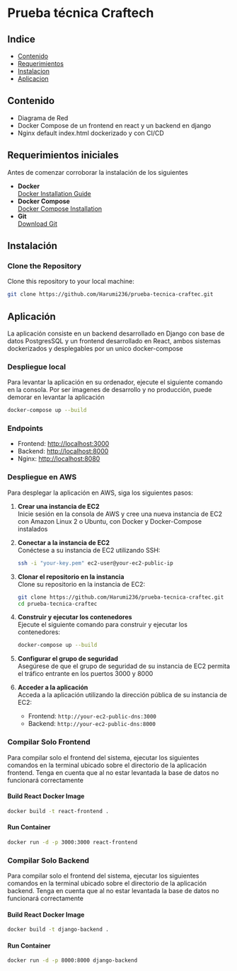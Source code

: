 # Prueba técnica Craftech

## Indice
- [Contenido](#contenido)
- [Requerimientos](#requerimientos-iniciales)
- [Instalacion](#instalación)
- [Aplicacion](#aplicación)

## Contenido
- Diagrama de Red
- Docker Compose de un frontend en react y un backend en django
- Nginx default index.html dockerizado y con CI/CD

## Requerimientos iniciales

Antes de comenzar corroborar la instalación de los siguientes

- **Docker**  
  [Docker Installation Guide](https://docs.docker.com/get-docker/)
- **Docker Compose**  
  [Docker Compose Installation](https://docs.docker.com/compose/install/)
- **Git**  
  [Download Git](https://git-scm.com/)


## Instalación
### Clone the Repository

Clone this repository to your local machine:

```bash
git clone https://github.com/Harumi236/prueba-tecnica-craftec.git
```
## Aplicación

La aplicación consiste en un backend desarrollado en Django con base de datos PostgresSQL y un frontend desarrollado en React, ambos sistemas dockerizados y desplegables por un unico docker-compose

### Despliegue local

Para levantar la aplicación en su ordenador, ejecute el siguiente comando en la consola. Por ser imagenes de desarrollo y no producción, puede demorar en levantar la aplicación
```bash
docker-compose up --build
```

### Endpoints

- Frontend: [http://localhost:3000](http://localhost:3000)
- Backend: [http://localhost:8000](http://localhost:8000)
- Nginx: [http://localhost:8080](http://localhost:8080)

### Despliegue en AWS

Para desplegar la aplicación en AWS, siga los siguientes pasos:

1. **Crear una instancia de EC2**  
    Inicie sesión en la consola de AWS y cree una nueva instancia de EC2 con Amazon Linux 2 o Ubuntu, con Docker y Docker-Compose instalados

2. **Conectar a la instancia de EC2**  
    Conéctese a su instancia de EC2 utilizando SSH:
    ```bash
    ssh -i "your-key.pem" ec2-user@your-ec2-public-ip
    ```

3. **Clonar el repositorio en la instancia**  
    Clone su repositorio en la instancia de EC2:
    ```bash
    git clone https://github.com/Harumi236/prueba-tecnica-craftec.git
    cd prueba-tecnica-craftec
    ```

4. **Construir y ejecutar los contenedores**  
    Ejecute el siguiente comando para construir y ejecutar los contenedores:
    ```bash
    docker-compose up --build
    ```

5. **Configurar el grupo de seguridad**  
    Asegúrese de que el grupo de seguridad de su instancia de EC2 permita el tráfico entrante en los puertos 3000 y 8000

6. **Acceder a la aplicación**  
    Acceda a la aplicación utilizando la dirección pública de su instancia de EC2:
    - Frontend: `http://your-ec2-public-dns:3000`
    - Backend: `http://your-ec2-public-dns:8000`
    
### Compilar Solo Frontend
Para compilar solo el frontend del sistema, ejecutar los siguientes comandos en la terminal ubicado sobre el directorio de la aplicación frontend. Tenga en cuenta que al no estar levantada la base de datos no funcionará correctamente

#### Build React Docker Image
```bash
docker build -t react-frontend .
```
#### Run Container
```bash
docker run -d -p 3000:3000 react-frontend
```

### Compilar Solo Backend
Para compilar solo el frontend del sistema, ejecutar los siguientes comandos en la terminal ubicado sobre el directorio de la aplicación backend. Tenga en cuenta que al no estar levantada la base de datos no funcionará correctamente

#### Build React Docker Image
```bash
docker build -t django-backend .
```
#### Run Container
```bash
docker run -d -p 8000:8000 django-backend
```


